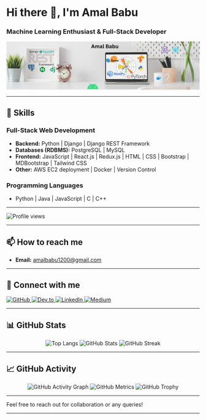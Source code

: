 # Hi there 👋, I'm Amal Babu
### Machine Learning Enthusiast & Full-Stack Developer

<p align="center">
    <img src="https://github.com/amal-babu-git/amal-babu-git/blob/5edd7c81bd0409f666a1d6439f6a5abd87ca0fa5/Clean%20Work%20Place%20LinkedIn%20Banner%20(7).png" alt="I am Amal Babu">
</p>

---

## 🔧 Skills

### Full-Stack Web Development
- **Backend:** Python | Django | Django REST Framework
- **Databases (RDBMS):** PostgreSQL | MySQL
- **Frontend:** JavaScript | React.js | Redux.js | HTML | CSS | Bootstrap | MDBootstrap | Tailwind CSS
- **Other:** AWS EC2 deployment | Docker | Version Control

### Programming Languages
- Python | Java | JavaScript | C | C++

---

![Profile views](https://komarev.com/ghpvc/?username=amal-babu-git)

---

## 📫 How to reach me
- **Email:** amalbabu1200@gmail.com

---
## 🔗 Connect with me
<p align="left">
    <a href="https://github.com/amal-babu-git" target="_blank">
        <img src="https://img.shields.io/badge/GitHub-100000?style=flat&logo=github&logoColor=white" alt="GitHub" height="30">
    </a>
    <a href="https://dev.to/amalbabu" target="_blank">
        <img src="https://img.shields.io/badge/Dev.to-0A0A0A?style=flat&logo=dev.to&logoColor=white" alt="Dev.to" height="30">
    </a>
    <a href="https://www.linkedin.com/in/amalbabudev/" target="_blank">
        <img src="https://img.shields.io/badge/LinkedIn-0A66C2?style=flat&logo=linkedin&logoColor=white" alt="LinkedIn" height="30">
    </a>
    <a href="https://medium.com/@onlineamalbabu" target="_blank">
        <img src="https://img.shields.io/badge/Medium-12100E?style=flat&logo=medium&logoColor=white" alt="Medium" height="30">
    </a>
</p>

---

## 📊 GitHub Stats
<p align="center">
    <img src="https://github-readme-stats.vercel.app/api/top-langs/?username=amal-babu-git" alt="Top Langs">
    <img src="https://github-readme-stats.vercel.app/api?username=amal-babu-git&show_icons=true&count_private=true" alt="GitHub Stats">
    <img src="https://github-readme-streak-stats.herokuapp.com/?user=amal-babu-git" alt="GitHub Streak">
</p>

---

## 📈 GitHub Activity
<p align="center">
    <img src="https://activity-graph.herokuapp.com/graph?username=amal-babu-git" alt="GitHub Activity Graph">
    <img src="https://metrics.lecoq.io/amal-babu-git" alt="GitHub Metrics">
    <img src="https://github-profile-trophy.vercel.app/?username=amal-babu-git" alt="GitHub Trophy">
</p>

---

Feel free to reach out for collaboration or any queries!

---
